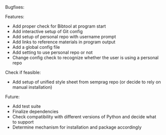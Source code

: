 Bugfixes:


Features:
* Add proper check for Bibtool at program start
* Add interactive setup of Git config
* Add setup of personal repo with username prompt
* Add links to reference materials in program output
* Add a global config file
* Add setting to use personal repo or not
* Change config check to recognize whether the user is using a personal repo

Check if feasible:
* Add setup of unified style sheet from semprag repo (or decide to rely on manual installation)

Future:
* Add test suite
* Finalize dependencies
* Check compatibility with different versions of Python and decide what to support
* Determine mechanism for installation and package accordingly
